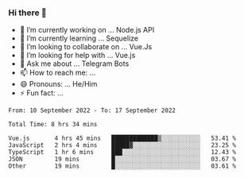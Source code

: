 ### Hi there 👋

- 🔭 I’m currently working on ... Node.js API
- 🌱 I’m currently learning ... Sequelize
- 👯 I’m looking to collaborate on ... Vue.Js
- 🤔 I’m looking for help with ... Vue.js
- 💬 Ask me about ... Telegram Bots 
- 📫 How to reach me: ... 
- 😄 Pronouns: ... He/Him
- ⚡ Fun fact: ... 


<!--START_SECTION:waka-->

```text
From: 10 September 2022 - To: 17 September 2022

Total Time: 8 hrs 34 mins

Vue.js       4 hrs 45 mins   █████████████▒░░░░░░░░░░░   53.41 %
JavaScript   2 hrs 4 mins    █████▓░░░░░░░░░░░░░░░░░░░   23.25 %
TypeScript   1 hr 6 mins     ███░░░░░░░░░░░░░░░░░░░░░░   12.43 %
JSON         19 mins         █░░░░░░░░░░░░░░░░░░░░░░░░   03.67 %
Other        19 mins         █░░░░░░░░░░░░░░░░░░░░░░░░   03.61 %
```

<!--END_SECTION:waka-->

<!--
**therealstein/therealstein** is a ✨ _special_ ✨ repository because its `README.md` (this file) appears on your GitHub profile.

Here are some ideas to get you started:

- 🔭 I’m currently working on ...
- 🌱 I’m currently learning ...
- 👯 I’m looking to collaborate on ...
- 🤔 I’m looking for help with ...
- 💬 Ask me about ...
- 📫 How to reach me: ...
- 😄 Pronouns: ...
- ⚡ Fun fact: ...
-->
